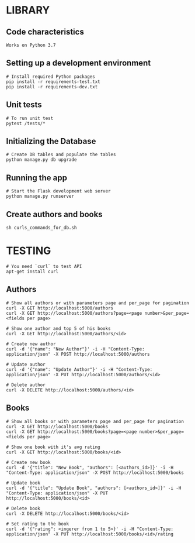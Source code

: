 # LIBRARY
## Code characteristics

    Works on Python 3.7

## Setting up a development environment

    # Install required Python packages 
    pip install -r requirements-test.txt
    pip install -r requirements-dev.txt
    
## Unit tests

    # To run unit test 
    pytest /tests/*

## Initializing the Database

    # Create DB tables and populate the tables
    python manage.py db upgrade

## Running the app

    # Start the Flask development web server
    python manage.py runserver
    
## Create authors and books 
    sh curls_commands_for_db.sh

# TESTING

    # You need `curl` to test API
    apt-get install curl
    
## Authors

    # Show all authors or with parameters page and per_page for pagination
    curl -X GET http://localhost:5000/authors
    curl -X GET http://localhost:5000/authors?page=<page number>&per_page=<fields per page>
    
    # Show one author and top 5 of his books
    curl -X GET http://localhost:5000/authors/<id>
    
    # Create new author
    curl -d '{"name": "New Author"}' -i -H "Content-Type: application/json" -X POST http://localhost:5000/authors

    # Update author
    curl -d '{"name": "Update Author"}' -i -H "Content-Type: application/json" -X PUT http://localhost:5000/authors/<id>

    # Delete author
    curl -X DELETE http://localhost:5000/authors/<id>

## Books

    # Show all books or with parameters page and per_page for pagination
    curl -X GET http://localhost:5000/books
    curl -X GET http://localhost:5000/books?page=<page number>&per_page=<fields per page>
    
    # Show one book with it's avg rating
    curl -X GET http://localhost:5000/books/<id>
    
    # Create new book
    curl -d '{"title": "New Book", "authors": [<authors_id>]}' -i -H "Content-Type: application/json" -X POST http://localhost:5000/books

    # Update book
    curl -d '{"title": "Update Book", "authors": [<authors_id>]}' -i -H "Content-Type: application/json" -X PUT http://localhost:5000/books/<id>

    # Delete book
    curl -X DELETE http://localhost:5000/books/<id>
    
    # Set rating to the book
    curl -d '{"rating": <ingerer from 1 to 5>}' -i -H "Content-Type: application/json" -X PUT http://localhost:5000/books/<id>/rating
    
